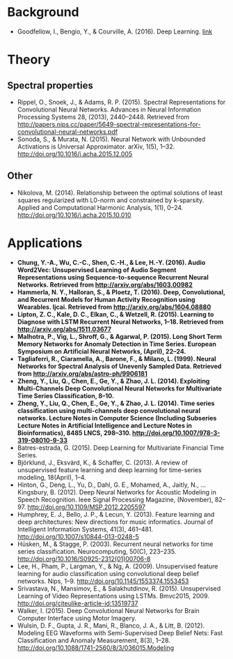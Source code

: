 # Background
- Goodfellow, I., Bengio, Y., & Courville, A. (2016). Deep Learning. [link](https://github.com/bnaul/timeflow/blob/master/references/DeepLearningBook.pdf)

# Theory
## Spectral properties
- Rippel, O., Snoek, J., & Adams, R. P. (2015). Spectral Representations for Convolutional Neural Networks. Advances in Neural Information Processing Systems 28, (2013), 2440–2448. Retrieved from http://papers.nips.cc/paper/5649-spectral-representations-for-convolutional-neural-networks.pdf
- Sonoda, S., & Murata, N. (2015). Neural Network with Unbounded Activations is Universal Approximator. arXiv, 1(5), 1–32. http://doi.org/10.1016/j.acha.2015.12.005
## Other
- Nikolova, M. (2014). Relationship between the optimal solutions of least squares regularized with L0-norm and constrained by k-sparsity. Applied and Computational Harmonic Analysis, 1(1), 0–24. http://doi.org/10.1016/j.acha.2015.10.010

# Applications
- **Chung, Y.-A., Wu, C.-C., Shen, C.-H., & Lee, H.-Y. (2016). Audio Word2Vec: Unsupervised Learning of Audio Segment Representations using Sequence-to-sequence Recurrent Neural Networks. Retrieved from http://arxiv.org/abs/1603.00982**
- **Hammerla, N. Y., Halloran, S., & Ploetz, T. (2016). Deep, Convolutional, and Recurrent Models for Human Activity Recognition using Wearables. Ijcai. Retrieved from http://arxiv.org/abs/1604.08880**
- **Lipton, Z. C., Kale, D. C., Elkan, C., & Wetzell, R. (2015). Learning to Diagnose with LSTM Recurrent Neural Networks, 1–18. Retrieved from http://arxiv.org/abs/1511.03677**
- **Malhotra, P., Vig, L., Shroff, G., & Agarwal, P. (2015). Long Short Term Memory Networks for Anomaly Detection in Time Series. European Symposium on Artificial Neural Networks, (April), 22–24.**
- **Tagliaferri, R., Ciaramella, A., Barone, F., & Milano, L. (1999). Neural Networks for Spectral Analysis of Unevenly Sampled Data. Retrieved from http://arxiv.org/abs/astro-ph/9906181**
- **Zheng, Y., Liu, Q., Chen, E., Ge, Y., & Zhao, J. L. (2014). Exploiting Multi-Channels Deep Convolutional Neural Networks for Multivariate Time Series Classification, 8–10.**
- **Zheng, Y., Liu, Q., Chen, E., Ge, Y., & Zhao, J. L. (2014). Time series classification using multi-channels deep convolutional neural networks. Lecture Notes in Computer Science (Including Subseries Lecture Notes in Artificial Intelligence and Lecture Notes in Bioinformatics), 8485 LNCS, 298–310. http://doi.org/10.1007/978-3-319-08010-9-33**
- Batres-estrada, G. (2015). Deep Learning for Multivariate Financial Time Series.
- Björklund, J., Eksvärd, K., & Schaffer, C. (2013). A review of unsupervised feature learning and deep learning for time-series modeling, 18(April), 1–4.
- Hinton, G., Deng, L., Yu, D., Dahl, G. E., Mohamed, A., Jaitly, N., … Kingsbury, B. (2012). Deep Neural Networks for Acoustic Modeling in Speech Recognition. Ieee Signal Processing Magazine, (November), 82–97. http://doi.org/10.1109/MSP.2012.2205597
- Humphrey, E. J., Bello, J. P., & Lecun, Y. (2013). Feature learning and deep architectures: New directions for music informatics. Journal of Intelligent Information Systems, 41(3), 461–481. http://doi.org/10.1007/s10844-013-0248-5
- Hüsken, M., & Stagge, P. (2003). Recurrent neural networks for time series classification. Neurocomputing, 50(C), 223–235. http://doi.org/10.1016/S0925-2312(01)00706-8
- Lee, H., Pham, P., Largman, Y., & Ng, A. (2009). Unsupervised feature learning for audio classification using convolutional deep belief networks. Nips, 1–9. http://doi.org/10.1145/1553374.1553453
- Srivastava, N., Mansimov, E., & Salakhutdinov, R. (2015). Unsupervised Learning of Video Representations using LSTMs. Bmvc2015, 2009. http://doi.org/citeulike-article-id:13519737
- Walker, I. (2015). Deep Convolutional Neural Networks for Brain Computer Interface using Motor Imagery.
- Wulsin, D. F., Gupta, J. R., Mani, R., Blanco, J. A., & Litt, B. (2012). Modeling EEG Waveforms with Semi-Supervised Deep Belief Nets: Fast Classification and Anomaly Measurement, 8(3), 1–28. http://doi.org/10.1088/1741-2560/8/3/036015.Modeling
